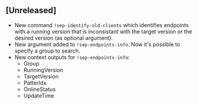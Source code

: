 ## [Unreleased]
 - New command `!sep-identify-old-clients` which identifies endpoints with a running
  version that is inconsistant with the target version or the desired version (as optional argument).
 - New argument added to `!sep-endpoints-info`. Now it's possible to specify a group to search.
 - New context outputs for `!sep-endpoints-info`:
    * Group
    * RunningVersion
    * TargetVersion
    * PatterIdx
    * OnlineStatus
    * UpdateTime